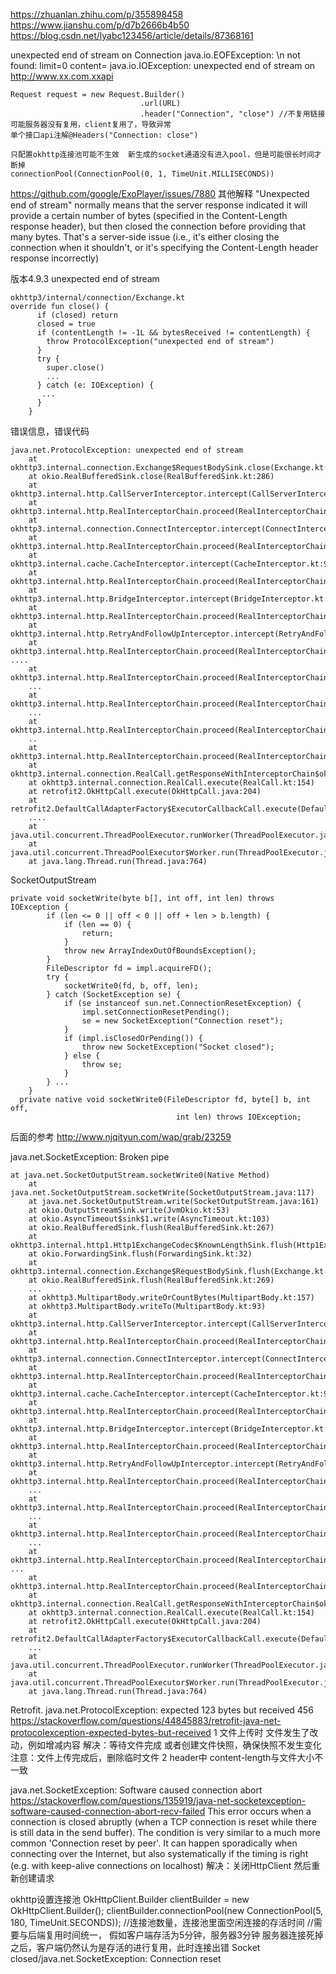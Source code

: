 
https://zhuanlan.zhihu.com/p/355898458
https://www.jianshu.com/p/d7b2666b4b50
https://blog.csdn.net/lyabc123456/article/details/87368161

unexpected end of stream on Connection
java.io.EOFException: \n not found: limit=0 content=
java.io.IOException: unexpected end of stream on http://www.xx.com.xxapi
```
Request request = new Request.Builder()
                             .url(URL)
                             .header("Connection", "close") //不复用链接  可能服务器没有复用，client复用了，导致异常
单个接口api注解@Headers("Connection: close")

只配置okhttp连接池可能不生效  新生成的socket通道没有进入pool，但是可能很长时间才断掉
connectionPool(ConnectionPool(0, 1, TimeUnit.MILLISECONDS))                             
```

https://github.com/google/ExoPlayer/issues/7880
其他解释
"Unexpected end of stream" normally means that the server response indicated it will provide a certain number of bytes 
(specified in the Content-Length response header), but then closed the connection before providing that many bytes.
That's a server-side issue (i.e., it's either closing the connection when it shouldn't, 
or it's specifying the Content-Length header response incorrectly)


版本4.9.3
unexpected end of stream
```
okhttp3/internal/connection/Exchange.kt
override fun close() {
      if (closed) return
      closed = true
      if (contentLength != -1L && bytesReceived != contentLength) {
        throw ProtocolException("unexpected end of stream")
      }
      try {
        super.close()
        ...
      } catch (e: IOException) {
       ...
      }
    }
```
错误信息，错误代码
```
java.net.ProtocolException: unexpected end of stream
	at okhttp3.internal.connection.Exchange$RequestBodySink.close(Exchange.kt:239)
	at okio.RealBufferedSink.close(RealBufferedSink.kt:286)
	at okhttp3.internal.http.CallServerInterceptor.intercept(CallServerInterceptor.kt:60)
	at okhttp3.internal.http.RealInterceptorChain.proceed(RealInterceptorChain.kt:109)
	at okhttp3.internal.connection.ConnectInterceptor.intercept(ConnectInterceptor.kt:34)
	at okhttp3.internal.http.RealInterceptorChain.proceed(RealInterceptorChain.kt:109)
	at okhttp3.internal.cache.CacheInterceptor.intercept(CacheInterceptor.kt:95)
	at okhttp3.internal.http.RealInterceptorChain.proceed(RealInterceptorChain.kt:109)
	at okhttp3.internal.http.BridgeInterceptor.intercept(BridgeInterceptor.kt:83)
	at okhttp3.internal.http.RealInterceptorChain.proceed(RealInterceptorChain.kt:109)
	at okhttp3.internal.http.RetryAndFollowUpInterceptor.intercept(RetryAndFollowUpInterceptor.kt:76)
	at okhttp3.internal.http.RealInterceptorChain.proceed(RealInterceptorChain.kt:109)
....
	at okhttp3.internal.http.RealInterceptorChain.proceed(RealInterceptorChain.kt:109)
	...
	at okhttp3.internal.http.RealInterceptorChain.proceed(RealInterceptorChain.kt:109)
	...
	at okhttp3.internal.http.RealInterceptorChain.proceed(RealInterceptorChain.kt:109)
	..
	at okhttp3.internal.http.RealInterceptorChain.proceed(RealInterceptorChain.kt:109)
	at okhttp3.internal.connection.RealCall.getResponseWithInterceptorChain$okhttp(RealCall.kt:201)
	at okhttp3.internal.connection.RealCall.execute(RealCall.kt:154)
	at retrofit2.OkHttpCall.execute(OkHttpCall.java:204)
	at retrofit2.DefaultCallAdapterFactory$ExecutorCallbackCall.execute(DefaultCallAdapterFactory.java:108)
	....
	at java.util.concurrent.ThreadPoolExecutor.runWorker(ThreadPoolExecutor.java:1167)
	at java.util.concurrent.ThreadPoolExecutor$Worker.run(ThreadPoolExecutor.java:641)
	at java.lang.Thread.run(Thread.java:764)
```


SocketOutputStream
```
private void socketWrite(byte b[], int off, int len) throws IOException {
        if (len <= 0 || off < 0 || off + len > b.length) {
            if (len == 0) {
                return;
            }
            throw new ArrayIndexOutOfBoundsException();
        }
        FileDescriptor fd = impl.acquireFD();
        try {
            socketWrite0(fd, b, off, len);
        } catch (SocketException se) {
            if (se instanceof sun.net.ConnectionResetException) {
                impl.setConnectionResetPending();
                se = new SocketException("Connection reset");
            }
            if (impl.isClosedOrPending()) {
                throw new SocketException("Socket closed");
            } else {
                throw se;
            }
        } ...
    }
  private native void socketWrite0(FileDescriptor fd, byte[] b, int off,
                                     int len) throws IOException;    
```
后面的参考
http://www.njqityun.com/wap/grab/23259


java.net.SocketException: Broken pipe
```
at java.net.SocketOutputStream.socketWrite0(Native Method)
	at java.net.SocketOutputStream.socketWrite(SocketOutputStream.java:117)
	at java.net.SocketOutputStream.write(SocketOutputStream.java:161)
	at okio.OutputStreamSink.write(JvmOkio.kt:53)
	at okio.AsyncTimeout$sink$1.write(AsyncTimeout.kt:103)
	at okio.RealBufferedSink.flush(RealBufferedSink.kt:267)
	at okhttp3.internal.http1.Http1ExchangeCodec$KnownLengthSink.flush(Http1ExchangeCodec.kt:276)
	at okio.ForwardingSink.flush(ForwardingSink.kt:32)
	at okhttp3.internal.connection.Exchange$RequestBodySink.flush(Exchange.kt:228)
	at okio.RealBufferedSink.flush(RealBufferedSink.kt:269)
	...
	at okhttp3.MultipartBody.writeOrCountBytes(MultipartBody.kt:157)
	at okhttp3.MultipartBody.writeTo(MultipartBody.kt:93)
	at okhttp3.internal.http.CallServerInterceptor.intercept(CallServerInterceptor.kt:59)
	at okhttp3.internal.http.RealInterceptorChain.proceed(RealInterceptorChain.kt:109)
	at okhttp3.internal.connection.ConnectInterceptor.intercept(ConnectInterceptor.kt:34)
	at okhttp3.internal.http.RealInterceptorChain.proceed(RealInterceptorChain.kt:109)
	at okhttp3.internal.cache.CacheInterceptor.intercept(CacheInterceptor.kt:95)
	at okhttp3.internal.http.RealInterceptorChain.proceed(RealInterceptorChain.kt:109)
	at okhttp3.internal.http.BridgeInterceptor.intercept(BridgeInterceptor.kt:83)
	at okhttp3.internal.http.RealInterceptorChain.proceed(RealInterceptorChain.kt:109)
	at okhttp3.internal.http.RetryAndFollowUpInterceptor.intercept(RetryAndFollowUpInterceptor.kt:76)
	at okhttp3.internal.http.RealInterceptorChain.proceed(RealInterceptorChain.kt:109)
	...
	at okhttp3.internal.http.RealInterceptorChain.proceed(RealInterceptorChain.kt:109)
	...
	at okhttp3.internal.http.RealInterceptorChain.proceed(RealInterceptorChain.kt:109)
	...
	at okhttp3.internal.http.RealInterceptorChain.proceed(RealInterceptorChain.kt:109)
...
	at okhttp3.internal.http.RealInterceptorChain.proceed(RealInterceptorChain.kt:109)
	at okhttp3.internal.connection.RealCall.getResponseWithInterceptorChain$okhttp(RealCall.kt:201)
	at okhttp3.internal.connection.RealCall.execute(RealCall.kt:154)
	at retrofit2.OkHttpCall.execute(OkHttpCall.java:204)
	at retrofit2.DefaultCallAdapterFactory$ExecutorCallbackCall.execute(DefaultCallAdapterFactory.java:108)
	...
	at java.util.concurrent.ThreadPoolExecutor.runWorker(ThreadPoolExecutor.java:1167)
	at java.util.concurrent.ThreadPoolExecutor$Worker.run(ThreadPoolExecutor.java:641)
	at java.lang.Thread.run(Thread.java:764)
```



Retrofit. java.net.ProtocolException: expected 123 bytes but received 456
https://stackoverflow.com/questions/44845883/retrofit-java-net-protocolexception-expected-bytes-but-received
1 文件上传时 文件发生了改动，例如增减内容
解决：等待文件完成 或者创建文件快照，确保快照不发生变化
注意：文件上传完成后，删除临时文件
2 header中 content-length与文件大小不一致


java.net.SocketException: Software caused connection abort
https://stackoverflow.com/questions/135919/java-net-socketexception-software-caused-connection-abort-recv-failed
This error occurs when a connection is closed abruptly (when a TCP connection is reset while there is still data in the send buffer).
The condition is very similar to a much more common 'Connection reset by peer'. 
It can happen sporadically when connecting over the Internet, but also systematically if the timing is right 
(e.g. with keep-alive connections on localhost)
解决：关闭HttpClient 然后重新创建请求


okhttp设置连接池
OkHttpClient.Builder clientBuilder = new OkHttpClient.Builder();
clientBuilder.connectionPool(new ConnectionPool(5, 180, TimeUnit.SECONDS));  //连接池数量，连接池里面空闲连接的存活时间
//需要与后端复用时间统一，  假如客户端存活为5分钟，服务器3分钟
服务器连接死掉之后，客户端仍然认为是存活的进行复用，此时连接出错   Socket closed/java.net.SocketException: Connection reset

